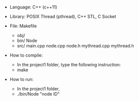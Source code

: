 - Language: C++ (c++11)

- Library: POSIX Thread (pthread), C++ STL, C Socket

- File:
    Makefile
    - obj/
    - bin/
        Node
    - src/
        main.cpp
        node.cpp
        node.h
        mythread.cpp
        mythread.h

- How to compile:
    - In the project1 folder, type the following instruction:
    - make

- How to run:
    - In the project1 folder,
    - ./bin/Node "node ID"
